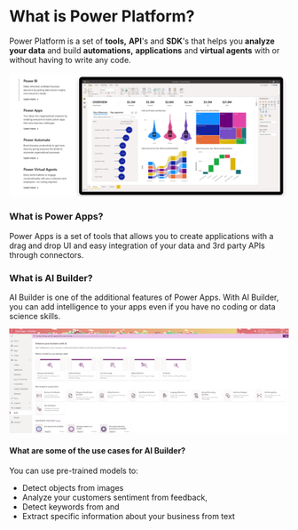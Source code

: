 # What is Power Platform?

Power Platform is a set of **tools,** **API**'s and **SDK**'s that helps you **analyze your data** and build **automations,** **applications** and **virtual agents** with or without having to write any code.

![Power Platform features](../../.gitbook/assets/powerplatform.png)

### What is Power Apps?

Power Apps is a set of tools that allows you to create applications with a drag and drop UI and easy integration of your data and 3rd party APIs through connectors. 

### What is AI Builder?

AI Builder is one of the additional features of Power Apps. With AI Builder, you can add intelligence to your apps even if you have no coding or data science skills. 

![AI Builder Features on Power Apps](../../.gitbook/assets/aibuilderappview.png)

#### What are some of the use cases for AI Builder?

You can use pre-trained models to:

* Detect objects from images
* Analyze your customers sentiment from feedback, 
* Detect keywords from and 
* Extract specific information about your business from text





